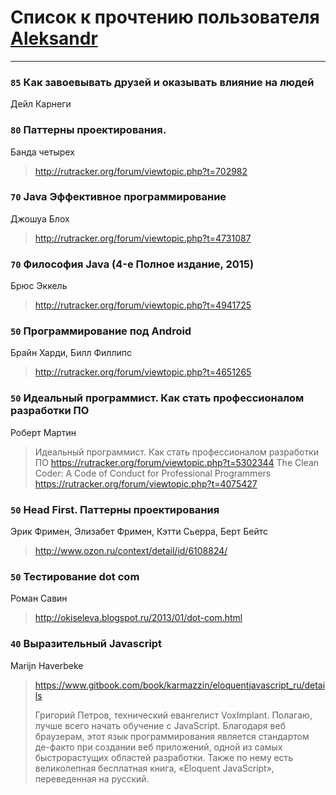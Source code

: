 # Список к прочтению пользователя [Aleksandr](http://vk.com/id12375097)
---

### `85` Как завоевывать друзей и оказывать влияние на людей
Дейл Карнеги

### `80` Паттерны проектирования.
Банда четырех
> http://rutracker.org/forum/viewtopic.php?t=702982

### `70` Java Эффективное программирование
Джошуа Блох
> http://rutracker.org/forum/viewtopic.php?t=4731087

### `70` Философия Java (4-е Полное издание, 2015)
Брюс Эккель
> http://rutracker.org/forum/viewtopic.php?t=4941725

### `50` Программирование под Android
Брайн Харди, Билл Филлипс
> http://rutracker.org/forum/viewtopic.php?t=4651265

### `50` Идеальный программист. Как стать профессионалом разработки ПО
Роберт Мартин
> Идеальный программист. Как стать профессионалом разработки ПО
> https://rutracker.org/forum/viewtopic.php?t=5302344
> The Clean Coder: A Code of Conduct for Professional Programmers
> https://rutracker.org/forum/viewtopic.php?t=4075427

### `50` Head First. Паттерны проектирования
Эрик Фримен, Элизабет Фримен, Кэтти Сьерра, Берт Бейтс
> http://www.ozon.ru/context/detail/id/6108824/

### `50` Тестирование dot com
Роман Савин
> http://okiseleva.blogspot.ru/2013/01/dot-com.html

### `40` Выразительный Javascript
Marijn Haverbeke
> https://www.gitbook.com/book/karmazzin/eloquentjavascript_ru/details
> 
> Григорий Петров, технический евангелист VoxImplant.
> Полагаю, лучше всего начать обучение с JavaScript. Благодаря веб браузерам, этот язык программирования является стандартом де-факто при создании веб приложений, одной из самых быстрорастущих областей разработки. Также по нему есть великолепная бесплатная книга, «Eloquent JavaScript», переведенная на русский.

